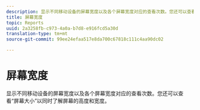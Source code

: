```yaml
---
description: 显示不同移动设备的屏幕宽度以及各个屏幕宽度对应的查看次数。您还可以查看“屏幕大小”以同时了解屏幕的高度和宽度。
title: 屏幕宽度
topic: Reports
uuid: 2a3258fb-c973-4a0a-b7d8-e916fcd5a30d
translation-type: tm+mt
source-git-commit: 99ee24efaa517e8da700c67818c111c4aa90dc02

---
```



# 屏幕宽度

显示不同移动设备的屏幕宽度以及各个屏幕宽度对应的查看次数。您还可以查看“屏幕大小”以同时了解屏幕的高度和宽度。

